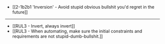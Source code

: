 - [[2-1b2b1 'Inversion' - Avoid stupid obvious bullshit you'd regret in the future]]
---
- [[RUL3 - Invert, always invert]]
- [[RUL3 - When automating, make sure the initial constraints and requirements are not stupid-dumb-bullshit.]]
